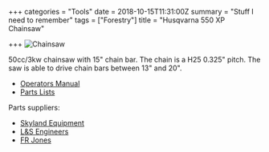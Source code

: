 +++
categories = "Tools"
date = 2018-10-15T11:31:00Z
summary = "Stuff I need to remember"
tags = ["Forestry"]
title = "Husqvarna 550 XP Chainsaw"

+++
![Chainsaw](/uploads/husqvarna550xp.jpg "Husqvarna 550xp")

50cc/3kw chainsaw with 15" chain bar. The chain is a H25 0.325" pitch. The saw is able to drive chain bars between 13" and 20".

* [Operators Manual](https://app.forestry.io/sites/ec3wimhsii57iq/body-media//uploads/operators-manual-550xp.pdf)
* [Parts Lists](https://app.forestry.io/sites/ec3wimhsii57iq/body-media//uploads/parts-diagram-550xp.pdf)

Parts suppliers:

* [Skyland Equipment](https://skylandequipment.com/)
* [L&S Engineers](https://www.lsengineers.co.uk/)
* [FR Jones](https://www.frjonesandson.co.uk/)